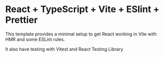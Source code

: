 # React + TypeScript + Vite + ESlint + Prettier

This template provides a minimal setup to get React working in Vite with HMR and some ESLint rules.

It also have testing with Vitest and React Testing Library

